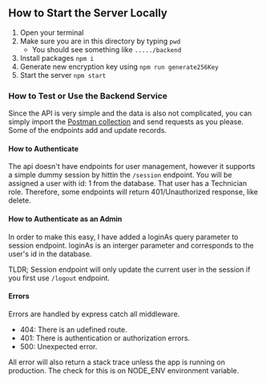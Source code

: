 ## How to Start the Server Locally
1. Open your terminal
2. Make sure you are in this directory by typing `pwd`
   - You should see something like `...../backend`
3. Install packages `npm i`
4. Generate new encryption key using `npm run generate256Key`
5. Start the server `npm start`

### How to Test or Use the Backend Service
Since the API is very simple and the data is also not complicated, you can simply import the [Postman collection](./TasksService.postman_collection.json) and send requests as you please. Some of the endpoints add and update records.

#### How to Authenticate
The api doesn't have endpoints for user management, however it supports a simple dummy session by hittin the `/session` endpoint. You will be assigned a user with id: 1 from the database. That user has a Technician role. Therefore, some endpoints will return 401/Unauthorized response, like delete.

#### How to Authenticate as an Admin
In order to make this easy, I have added a loginAs query parameter to session endpoint. loginAs is an interger parameter and corresponds to the user's id in the database. 

TLDR; Session endpoint will only update the current user in the session if you first use `/logout` endpoint.

#### Errors
Errors are handled by express catch all middleware. 
- 404: There is an udefined route. 
- 401: There is authentication or authorization errors.
- 500: Unexpected error.

All error will also return a stack trace unless the app is running on production. The check for this is on NODE_ENV environment variable.